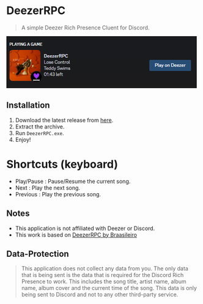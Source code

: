 ﻿# DeezerRPC
> A simple Deezer Rich Presence Cluent for Discord.

![DeezerRPC](.github/assets/README.png)

## Installation
1. Download the latest release from [here](https://github.com/DorvakOff/DeezerRPC/releases/latest).
2. Extract the archive.
3. Run `DeezerRPC.exe`.
4. Enjoy!

# Shortcuts (keyboard)
- Play/Pause : Pause/Resume the current song.
- Next : Play the next song.
- Previous : Play the previous song.

## Notes
- This application is not affiliated with Deezer or Discord.
- This work is based on [DeezerRPC by Braasileiro](https://github.com/Braasileiro/DeezerRPC)

## Data-Protection
> This application does not collect any data from you. The only data that is being sent is the data that is required for the Discord Rich Presence to work. This includes the song title, artist name, album name, album cover and the current time of the song. This data is only being sent to Discord and not to any other third-party service.